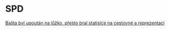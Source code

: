 # SPD

[Bašta byl upoután na lůžko, přesto bral statisíce na cestovné a reprezentaci](https://www.idnes.cz/zpravy/domaci/jaroslav-basta-poslanec-spd-penize-nahrady-neschopnost-nemoc.A250223_202300_domaci_stud?zdroj=otvirak)
